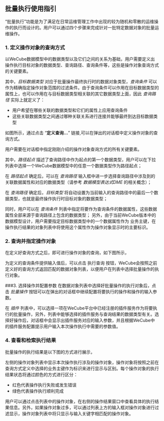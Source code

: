 ## 批量执行使用指引

“批量执行”功能是为了满足在日常运维管理工作中出现的较为随机和零散的运维操作的执行而设计的。用户可以通过四个步骤来完成针对一批特定数据对象的批量运维操作。

### 1. 定义操作对象的查询方式

以WeCube数据模型中的数据类型以及它们之间的关系为基础，用户需要定义出操作执行目标对象的数据类型、查询路径、查询条件等，这些是操作对象查询方式的关键要素。

其中，*目标数据类型* 对应于批量操作最终执行时的数据对象类型，*查询条件* 可以作为精确指定操作对象范围的过滤条件。由于查询条件可以作用在目标数据类型的属性上，也可以作用在与目标数据类型相关联的其它数据类型上面，因此 *查询路径* 实际上就定义了：
-	用户希望在哪些关联的数据类型和它们的属性上应用查询条件
-	这些关联数据类型之间通过哪种关联关系进行连接并能够最终到达目标数据类型

如图所示，通过点击 “**定义查询...**” 链接,可以在弹出的对话框中定义操作对象的查询方式。

用户需要在对话框中指定刚刚介绍的操作对象查询方式的所有关键要素。
 
其中，*路径起点* 描述了查询路径中作为起点的第一个数据类型，用户可以在下拉列表中选择一个WeCube数据模型中的任意一个数据类型作为路径起点；

在 *路径起点* 确定后，可以在 *查询路径* 输入框中进一步选择查询路径中涉及到的关联数据属性和对应的数据类型（请参考 *数据模型表达式DME* 的相关概念）；

在 *查询路径* 确定后，*目标类型* 将自动设置为当前输入的查询路径中的最后一个数据类型，也就是最终操作执行时目标对象的数据类型；

同时，用户可以在 *查询条件* 列表中指定将要作为查询条件的数据属性，这些数据属性全部来源于查询路径上包含的数据类型；
另外，由于当前WeCube版本中的数据模型设计，用户需要指定目标数据类型中的一个数据属性作为 业务主键，在操作执行结果的对象列表中将使用这个属性作为操作对象显示时的主要标识。

### 2. 查询并指定操作对象
在定义好查询方式之后，即可进行操作对象的查询，如下图所示，
 
为定义的查询条件提供输入值后，可以点击 执行查询 按钮，WeCube会按照之前定义好的查询方式返回匹配的数据对象列表，以便用户在列表中选择批量操作的执行对象。


###3. 选择操作并配置参数
在数据对象列表中选择好批量操作的执行对象后，点击 *批量操作* 按钮可以在弹出的对话框中继续配置将要执行的操作和操作的输入参数。
 
在 *插件* 列表中，可以选择一项在WeCube平台中已经注册的插件服务作为将要执行的批量操作，另外，列表中能够选择的插件服务与查询结果的数据类型有关。选择好操作后，对话框中会显示出插件服务对应的输入参数，并且根据WeCube中的插件服务配置提示用户输入本次操作执行中需要的参数值。

### 4. 查看和检索执行结果
批量操作的执行结果是以下图的方式进行展示，
 
左侧的操作对象列表中显示本次操作执行涉及的操作对象，操作对象将按照之前在查询方式定义中选择的业务主键作为标识来进行显示与区别。每个操作对象的执行结果状态将通过颜色的方式进行区分：
- 红色代表操作执行失败或发生错误
- 绿色代表操作执行顺利完成

用户可以通过点击列表中的操作对象，在右侧的操作结果窗口中查看具体的执行结果信息。另外，如果操作对象过多，可以通过列表上方的输入框对操作对象进行过滤显示，操作对象列表中将只显示与输入关键字相匹配的操作对象。
